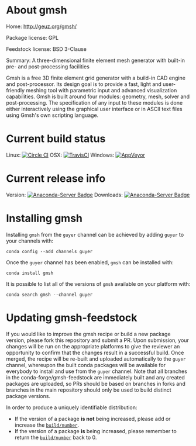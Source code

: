 About gmsh
==========

Home: http://geuz.org/gmsh/

Package license: GPL

Feedstock license: BSD 3-Clause

Summary: A three-dimensional finite element mesh generator with built-in pre- and post-processing facilities

Gmsh is a free 3D finite element grid generator with a build-in CAD
engine and post-processor. Its design goal is to provide a fast, light
and user-friendly meshing tool with parametric input and advanced
visualization capabilities. Gmsh is built around four modules:
geometry, mesh, solver and post-processing. The specification of any
input to these modules is done either interactively using the graphical
user interface or in ASCII text files using Gmsh's own scripting
language.


Current build status
====================

Linux: [![Circle CI](https://circleci.com/gh/conda-forge/gmsh-feedstock.svg?style=shield)](https://circleci.com/gh/conda-forge/gmsh-feedstock)
OSX: [![TravisCI](https://travis-ci.org/conda-forge/gmsh-feedstock.svg?branch=master)](https://travis-ci.org/conda-forge/gmsh-feedstock)
Windows: [![AppVeyor](https://ci.appveyor.com/api/projects/status/github/conda-forge/gmsh-feedstock?svg=True)](https://ci.appveyor.com/project/conda-forge/gmsh-feedstock/branch/master)

Current release info
====================
Version: [![Anaconda-Server Badge](https://anaconda.org/guyer/gmsh/badges/version.svg)](https://anaconda.org/guyer/gmsh)
Downloads: [![Anaconda-Server Badge](https://anaconda.org/guyer/gmsh/badges/downloads.svg)](https://anaconda.org/guyer/gmsh)

Installing gmsh
===============

Installing `gmsh` from the `guyer` channel can be achieved by adding `guyer` to your channels with:

```
conda config --add channels guyer
```

Once the `guyer` channel has been enabled, `gmsh` can be installed with:

```
conda install gmsh
```

It is possible to list all of the versions of `gmsh` available on your platform with:

```
conda search gmsh --channel guyer
```




Updating gmsh-feedstock
=======================

If you would like to improve the gmsh recipe or build a new
package version, please fork this repository and submit a PR. Upon submission,
your changes will be run on the appropriate platforms to give the reviewer an
opportunity to confirm that the changes result in a successful build. Once
merged, the recipe will be re-built and uploaded automatically to the
`guyer` channel, whereupon the built conda packages will be available for
everybody to install and use from the `guyer` channel.
Note that all branches in the conda-forge/gmsh-feedstock are
immediately built and any created packages are uploaded, so PRs should be based
on branches in forks and branches in the main repository should only be used to
build distinct package versions.

In order to produce a uniquely identifiable distribution:
 * If the version of a package **is not** being increased, please add or increase
   the [``build/number``](http://conda.pydata.org/docs/building/meta-yaml.html#build-number-and-string).
 * If the version of a package **is** being increased, please remember to return
   the [``build/number``](http://conda.pydata.org/docs/building/meta-yaml.html#build-number-and-string)
   back to 0.
